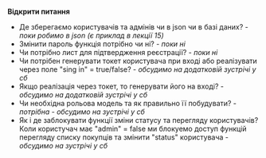 **Відкрити питання**
- Де зберегаємо користувачів та адмінів чи в json чи в базі даних? - _поки робимо в json (є приклад в лекції 15)_
- Змінити пароль функція потрібно чи ні? - _поки ні_
- Чи потрібно лист для підтвердження реєстрації? - _поки ні_
- Чи потрібен генерувати токет користувача при вході або реалізувати через поле "sing in" = true/false? - _обсудимо на додатковій зустрічі у сб_
- Якщо реалізація через токет, то генерувати його на вході? - _обсудимо на додатковій зустрічі у сб_
- Чи необхідна рольова модель та як правильно її побудувати? - _потрібна - обсудимо на зустрічі у сб_
- Як і де заблокувати функції зміни статусу та перегляду користувачів? Коли користучач має "admin" = false ми блокуемо доступ функцій перегляду списку покупців та змінити "status" користувача - _обсудимо на зустрічі у сб_